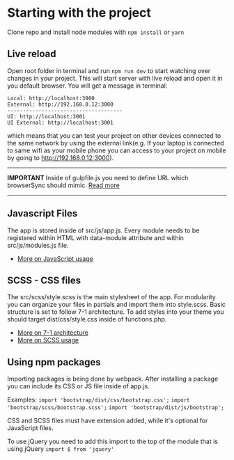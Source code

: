 # Starting with the project
Clone repo and install node modules with `npm install` or `yarn`

## Live reload
Open root folder in terminal and run `npm run dev` to start watching over changes in your project. This will start server with live reload and open it in you default browser. You will get a message in terminal:

    Local: http://localhost:3000
    External: http://192.168.0.12:3000
    -------------------------------------
    UI: http://localhost:3001
    UI External: http://localhost:3001 

which means that you can test your project on other devices connected to the same network by using the external link(e.g. If your laptop is connected to same wifi as your mobile phone you can access to your project on mobile by going to http://192.168.0.12:3000).

-------------------------------------------

**IMPORTANT**
Inside of gulpfile.js you need to define URL which browserSync should mimic. [Read more](https://browsersync.io/docs/gulp)

-------------------------------------------

## Javascript Files
The app is stored inside of src/js/app.js. Every module needs to be registered within HTML with data-module attribute and within src/js/modules.js file. 

- [More on JavaScript usage](docs/javascript-usage.md)

## SCSS - CSS files
The src/scss/style.scss is the main stylesheet of the app. For modularity you can organize your files in partials and import them into style.scss. Basic structure is set to follow 7-1 architecture. To add styles into your theme you should target dist/css/style.css inside of functions.php.

- [More on 7-1 architecture](https://www.learnhowtoprogram.com/user-interfaces/building-layouts-preprocessors/7-1-sass-architecture)
- [More on SCSS usage](docs/scss-usage.md)

## Using npm packages
Importing packages is being done by webpack. After installing a package you can include its CSS or JS file inside of app.js. 

Examples: 
```import 'bootstrap/dist/css/bootstrap.css';```
```import 'bootstrap/scss/bootstrap.scss';```
```import 'bootstrap/dist/js/bootstrap';```

CSS and SCSS files must have extension added, while it's optional for JavaScript files.

To use jQuery you need to add this import to the top of the module that is using jQuery
```import $ from 'jquery'```


